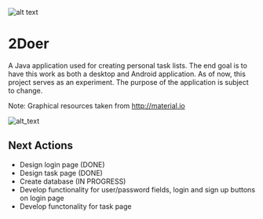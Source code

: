![alt text](https://github.com/pippom/2Doer/blob/master/src/sample/assets/2Doer_logo2.PNG)

# 2Doer
A Java application used for creating personal task lists. The end goal is to have this work as both a desktop and Android application. As of now, this project serves as an experiment. The purpose of the application is subject to change.

Note: Graphical resources taken from http://material.io

![alt_text](https://github.com/pippom/2Doer/blob/master/2Doer%20GitHub%20Pic%20(1).png)

## Next Actions
- Design login page (DONE)
- Design task page (DONE)
- Create database (IN PROGRESS)
- Develop functionality for user/password fields, login and sign up buttons on login page
- Develop functonality for task page
